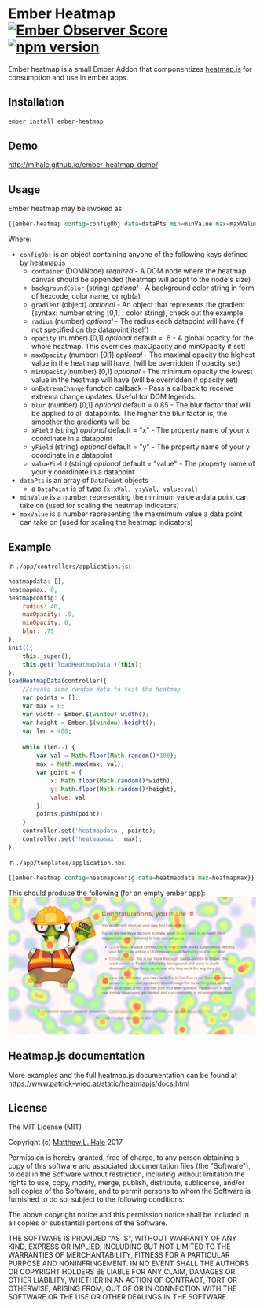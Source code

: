 # Ember Heatmap [![Ember Observer Score](http://emberobserver.com/badges/ember-heatmap.svg)](http://emberobserver.com/addons/ember-heatmap) [![npm version](https://badge.fury.io/js/ember-heatmap.svg)](https://badge.fury.io/js/ember-heatmap)

Ember heatmap is a small Ember Addon that componentizes [heatmap.js](https://github.com/pa7/heatmap.js) for consumption and use in ember apps.

## Installation

```bash
ember install ember-heatmap
```

## Demo

http://mlhale.github.io/ember-heatmap-demo/

## Usage

Ember heatmap may be invoked as:

```hbs
{{ember-heatmap config=configObj data=dataPts min=minValue max=maxValue}}
```

Where:
* ```configObj``` is an object containing anyone of the following keys defined by heatmap.js
	* ```container``` (DOMNode) *required*  - A DOM node where the heatmap canvas should be appended (heatmap will adapt to the node's size)
	* ```backgroundColor``` (string) *optional* - A background color string in form of hexcode, color name, or rgb(a)
	* ```gradient``` (object) *optional* - An object that represents the gradient (syntax: number string [0,1] : color string), check out the example
	* ```radius``` (number) *optional* - The radius each datapoint will have (if not specified on the datapoint itself)
	* ```opacity``` (number) [0,1] *optional* default = .6 - A global opacity for the whole heatmap. This overrides maxOpacity and minOpacity if set!
	* ```maxOpacity``` (number) [0,1] *optional* - The maximal opacity the highest value in the heatmap will have. (will be overridden if opacity set)
	* ```minOpacity```(number) [0,1] *optional* - The minimum opacity the lowest value in the heatmap will have (will be overridden if opacity set)
	* ```onExtremaChange``` function callback - Pass a callback to receive extrema change updates. Useful for DOM legends.
	* ```blur``` (number) [0,1] *optional* default = 0.85 - The blur factor that will be applied to all datapoints. The higher the blur factor is, the smoother the gradients will be
	* ```xField``` (string) *optional* default = "x" - The property name of your x coordinate in a datapoint
	* ```yField``` (string) *optional* default = "y" - The property name of your y coordinate in a datapoint
	* ```valueField``` (string) *optional* default = "value" - The property name of your y coordinate in a datapoint
* ```dataPts``` is an array of ```DataPoint``` objects
	* a ```DataPoint``` is of type ```{x:xVal, y:yVal, value:val}```
* ```minValue``` is a number representing the minimum value a data point can take on (used for scaling the heatmap indicators)
* ```maxValue``` is a number representing the maxmimum value a data point can take on (used for scaling the heatmap indicators)

## Example
in ```./app/controllers/application.js```:

```js
heatmapdata: [],
heatmapmax: 0,
heatmapconfig: {
	radius: 40,
	maxOpacity: .9,
	minOpacity: 0,
	blur: .75
},
init(){
	this._super();
	this.get('loadHeatmapData')(this);
},
loadHeatmapData(controller){
	//create some random data to test the heatmap
	var points = [];
	var max = 0;
	var width = Ember.$(window).width();
	var height = Ember.$(window).height();
	var len = 400;

	while (len--) {
		var val = Math.floor(Math.random()*100);
		max = Math.max(max, val);
		var point = {
			x: Math.floor(Math.random()*width),
			y: Math.floor(Math.random()*height),
			value: val
		};
		points.push(point);
	}
	controller.set('heatmapdata', points);
	controller.set('heatmapmax', max);
},
```

in ```./app/templates/application.hbs```:
```hbs
{{ember-heatmap config=heatmapconfig data=heatmapdata max=heatmapmax}}
```

This should produce the following (for an empty ember app):
![Example Screenshot](docs/example.png)

## Heatmap.js documentation
More examples and the full heatmap.js documentation can be found at https://www.patrick-wied.at/static/heatmapjs/docs.html

## License
The MIT License (MIT)

Copyright (c) [Matthew L. Hale](http://www.mlhale.com/) 2017

Permission is hereby granted, free of charge, to any person obtaining a copy of this software and associated documentation files (the "Software"), to deal in the Software without restriction, including without limitation the rights to use, copy, modify, merge, publish, distribute, sublicense, and/or sell copies of the Software, and to permit persons to whom the Software is furnished to do so, subject to the following conditions:

The above copyright notice and this permission notice shall be included in all copies or substantial portions of the Software.

THE SOFTWARE IS PROVIDED "AS IS", WITHOUT WARRANTY OF ANY KIND, EXPRESS OR IMPLIED, INCLUDING BUT NOT LIMITED TO THE WARRANTIES OF MERCHANTABILITY, FITNESS FOR A PARTICULAR PURPOSE AND NONINFRINGEMENT. IN NO EVENT SHALL THE AUTHORS OR COPYRIGHT HOLDERS BE LIABLE FOR ANY CLAIM, DAMAGES OR OTHER LIABILITY, WHETHER IN AN ACTION OF CONTRACT, TORT OR OTHERWISE, ARISING FROM, OUT OF OR IN CONNECTION WITH THE SOFTWARE OR THE USE OR OTHER DEALINGS IN THE SOFTWARE.
